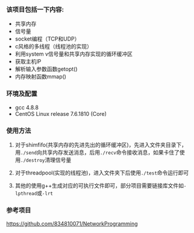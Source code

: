 ### 该项目包括一下内容:
- 共享内存
- 信号量
- socket编程（TCP和UDP）
- c风格的多线程（线程池的实现）
- 利用system v信号量和共享内存实现的循环缓冲区
- 获取主机IP
- 解析输入参数函数getopt()
- 内存映射函数mmap()

### 环境及配置
- gcc 4.8.8
- CentOS Linux release 7.6.1810 (Core)

### 使用方法

1. 对于shimfifo(共享内存的先进先出的循环缓冲区)，先进入文件夹目录下，用`./send`向共享内存发送消息，后用`./recv`命令接收消息，如果卡住了使用`./destroy`清理信号量

2. 对于threadpool(实现的线程池)，进入文件夹下后使用`./test`命令运行即可

3. 其他的使用g++生成对应的可执行文件即可，部分项目需要链接库文件如`-lpthread`或`-lrt`

### 参考项目

<https://github.com/834810071/NetworkProgramming>